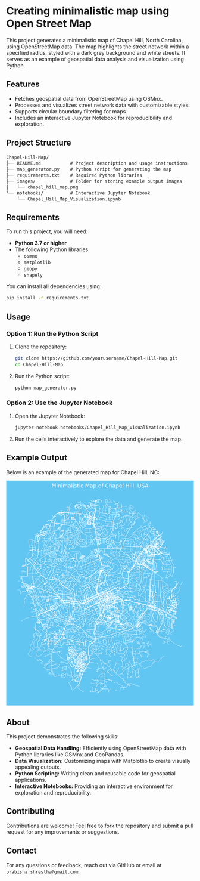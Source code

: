 # Creating minimalistic map using Open Street Map
This project generates a minimalistic map of Chapel Hill, North Carolina, using OpenStreetMap data. The map highlights the street network within a specified radius, styled with a dark grey background and white streets. It serves as an example of geospatial data analysis and visualization using Python.

## Features
- Fetches geospatial data from OpenStreetMap using OSMnx.
- Processes and visualizes street network data with customizable styles.
- Supports circular boundary filtering for maps.
- Includes an interactive Jupyter Notebook for reproducibility and exploration.

## Project Structure
```
Chapel-Hill-Map/
├── README.md           # Project description and usage instructions
├── map_generator.py    # Python script for generating the map
├── requirements.txt    # Required Python libraries
├── images/             # Folder for storing example output images
│   └── chapel_hill_map.png
└── notebooks/          # Interactive Jupyter Notebook
    └── Chapel_Hill_Map_Visualization.ipynb
```

## Requirements
To run this project, you will need:
- **Python 3.7 or higher**
- The following Python libraries:
  - `osmnx`
  - `matplotlib`
  - `geopy`
  - `shapely`

You can install all dependencies using:
```bash
pip install -r requirements.txt
```

## Usage

### Option 1: Run the Python Script
1. Clone the repository:
   ```bash
   git clone https://github.com/yourusername/Chapel-Hill-Map.git
   cd Chapel-Hill-Map
   ```

2. Run the Python script:
   ```bash
   python map_generator.py
   ```

### Option 2: Use the Jupyter Notebook
1. Open the Jupyter Notebook:
   ```bash
   jupyter notebook notebooks/Chapel_Hill_Map_Visualization.ipynb
   ```

2. Run the cells interactively to explore the data and generate the map.

## Example Output
Below is an example of the generated map for Chapel Hill, NC:

![Example Map](images/chapel_hill_map.png)

## About
This project demonstrates the following skills:
- **Geospatial Data Handling:** Efficiently using OpenStreetMap data with Python libraries like OSMnx and GeoPandas.
- **Data Visualization:** Customizing maps with Matplotlib to create visually appealing outputs.
- **Python Scripting:** Writing clean and reusable code for geospatial applications.
- **Interactive Notebooks:** Providing an interactive environment for exploration and reproducibility.

## Contributing
Contributions are welcome! Feel free to fork the repository and submit a pull request for any improvements or suggestions.

## Contact
For any questions or feedback, reach out via GitHub or email at `prabisha.shrestha@gmail.com`.
